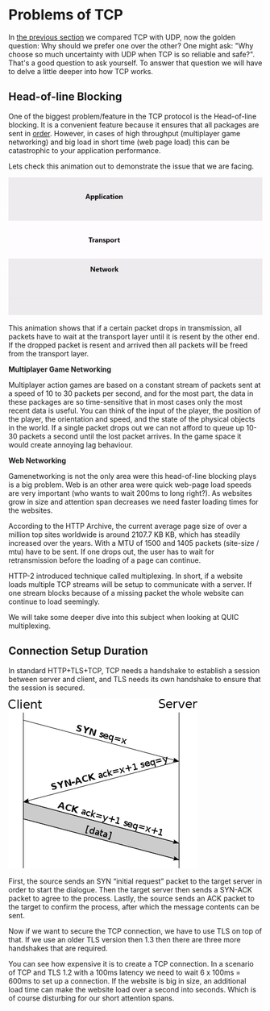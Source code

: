 # Problems of TCP 

In [the previous section](./transport-protocols.md) we compared TCP with UDP, now the golden question: Why should we prefer one over the other? 
One might ask: "Why choose so much uncertainty with UDP when TCP is so reliable and safe?". 
That's a good question to ask yourself. 
To answer that question we will have to delve a little deeper into how TCP works. 

## Head-of-line Blocking

One of the biggest problem/feature in the TCP protocol is the Head-of-line blocking. 
It is a convenient feature because it ensures that all packages are sent in [order][order]. 
However, in cases of high throughput (multiplayer game networking) and big load in short time (web page load) this can be catastrophic to your application performance.

Lets check this animation out to demonstrate the issue that we are facing.  

![Head of line blocking][animation] 

This animation shows that if a certain packet drops in transmission, all packets have to wait at the transport layer until it is resent by the other end.
If the dropped packet is resent and arrived then all packets will be freed from the transport layer. 

**Multiplayer Game Networking**

Multiplayer action games are based on a constant stream of packets sent at a speed of 10 to 30 packets per second, and for the most part, 
the data in these packages are so time-sensitive that in most cases only the most recent data is useful.
You can think of the input of the player, the position of the player, the orientation and speed, and the state of the physical objects in the world.
If a single packet drops out we can not afford to queue up 10-30 packets a second until the lost packet arrives. 
In the game space it would create annoying lag behaviour. 

**Web Networking**

Gamenetworking is not the only area were this head-of-line blocking plays is a big problem.
Web is an other area were quick web-page load speeds are very important (who wants to wait 200ms to long right?).
As websites grow in size and attention span decreases we need faster loading times for the websites.

According to the HTTP Archive, the current average page size of over a million top sites worldwide is around 2107.7 KB KB, which has steadily increased over the years. 
With a MTU of 1500 and 1405 packets (site-size / mtu) have to be sent. 
If one drops out, the user has to wait for retransmission before the loading of a page can continue.   

HTTP-2 introduced technique called multiplexing. 
In short, if a website loads multiple TCP streams will be setup to communicate with a server. 
If one stream blocks because of a missing packet the whole website can continue to load seemingly.

We will take some deeper dive into this subject when looking at QUIC multiplexing.
    
## Connection Setup Duration

In standard HTTP+TLS+TCP, TCP needs a handshake to establish a session between server and client, and TLS needs its own handshake to ensure that the session is secured.

![TCP-handshake](../images/tcp-handshake.svg.png)

First, the source sends an SYN “initial request” packet to the target server in order to start the dialogue. 
Then the target server then sends a SYN-ACK packet to agree to the process.
Lastly, the source sends an ACK packet to the target to confirm the process, after which the message contents can be sent. 
 
Now if we want to secure the TCP connection, we have to use TLS on top of that. If we use an older TLS version then 1.3 then there are three more handshakes that are required.

You can see how expensive it is to create a TCP connection. In a scenario of TCP and TLS 1.2 with a 100ms latency we need to wait 6 x 100ms = 600ms to set up a connection. 
If the website is big in size, an additional load time can make the website load over a second into seconds. 
Which is of course disturbing for our short attention spans. 

[order]: ./transport-guarantees.md#ordering-vs-sequencing
[reliable-ordered]: ./transport-guarantees.md#reliable-ordered
[internet-protocol-suite]: https://en.wikipedia.org/wiki/Internet_protocol_suite
[animation]: ../images/hol.gif
[website-trend]: ../images/website-size-trend.png